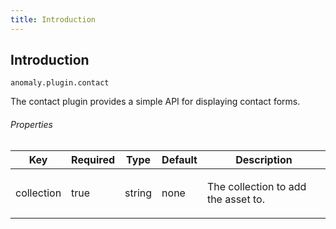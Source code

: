 ```yaml
---
title: Introduction 
---
```


## Introduction

`anomaly.plugin.contact`

The contact plugin provides a simple API for displaying contact forms.

###### Properties

<table class="table table-bordered table-striped">

<thead>

<tr>

<th>Key</th>

<th>Required</th>

<th>Type</th>

<th>Default</th>

<th>Description</th>

</tr>

</thead>

<tbody>

<tr>

<td>

collection

</td>

<td>

true

</td>

<td>

string

</td>

<td>

none

</td>

<td>

The collection to add the asset to.

</td>

</tr>

</tbody>

</table>
